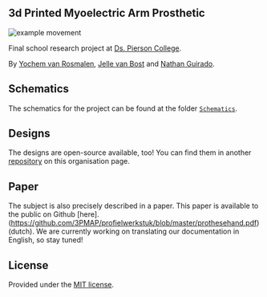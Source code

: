 ## 3d Printed Myoelectric Arm Prosthetic

![example movement](https://media.giphy.com/media/3o6nUYP9ADbv2gA6RO/giphy.gif)

Final school research project at [Ds. Pierson College](@Piersoncollege).

By [Yochem van Rosmalen](@yochem), [Jelle van Bost](@jelle641) and [Nathan Guirado](@NathGui).

## Schematics
The schematics for the project can be found at the folder [`Schematics`](/Schematics/).

## Designs
The designs are open-source available, too! You can find them in another [repository](https://github.com/3pmap/3dprints) on this organisation page.

## Paper
The subject is also precisely described in a paper. This paper is available to the public on Github [here].(https://github.com/3PMAP/profielwerkstuk/blob/master/prothesehand.pdf) (dutch).
We are currently working on translating our documentation in English, so stay tuned!

## License
Provided under the [MIT license](https://www.github.com/3PMAP/3pmap/blob/master/LICENSE).
